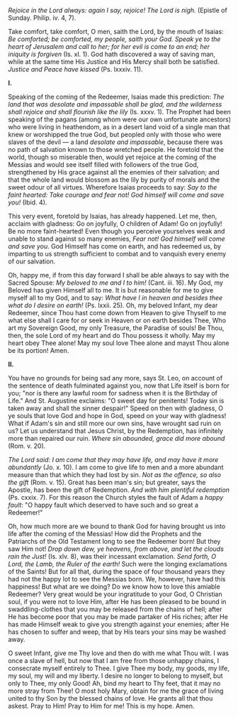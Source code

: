 
*Rejoice in the Lord always: again I say, rejoice! The Lord is nigh.* (Epistle of Sunday. Philip. iv. 4, 7).

Take comfort, take comfort, O men, saith the Lord, by the mouth of Isaias: *Be comforted; be comforted, my people, saith your God. Speak ye to the heart of Jerusalem and call to her; for her evil is come to an end; her iniquity is forgiven* (Is. xl. 1). God hath discovered a way of saving man, while at the same time His Justice and His Mercy shall both be satisfied. *Justice and Peace have kissed* (Ps. lxxxiv. 11).

**I\.**

Speaking of the coming of the Redeemer, Isaias made this prediction: *The land that was desolate and impassable shall be glad, and the wilderness shall rejoice and shall flourish like the lily* (Is. xxxv. 1). The Prophet had been speaking of the pagans (among whom were our own unfortunate ancestors) who were living in heathendom, as in a desert land void of a single man that knew or worshipped the true God, but peopled only with those who were slaves of the devil — a land *desolate and impassable*, because there was no path of salvation known to those wretched people. He foretold that the world, though so miserable then, would yet rejoice at the coming of the Messias and would see itself filled with followers of the true God, strengthened by His grace against all the enemies of their salvation; and that the whole land would blossom as the lily by purity of morals and the sweet odour of all virtues. Wherefore Isaias proceeds to say: *Say to the faint hearted: Take courage and fear not! God himself will come and save you!* (Ibid. 4).

This very event, foretold by Isaias, has already happened. Let me, then, acclaim with gladness: Go on joyfully, O children of Adam! Go on joyfully! Be no more faint-hearted! Even though you perceive yourselves weak and unable to stand against so many enemies, *Fear not! God himself will come and save you*. God Himself has come on earth, and has redeemed us, by imparting to us strength sufficient to combat and to vanquish every enemy of our salvation.

Oh, happy me, if from this day forward I shall be able always to say with the Sacred Spouse: *My beloved to me and I to him!* (Cant. iii. 16). My God, my Beloved has given Himself all to me. It is but reasonable for me to give myself all to my God, and to say: *What have I in heaven and besides thee what do I desire on earth!* (Ps. lxxii. 25). Oh, my beloved Infant, my dear Redeemer, since Thou hast come down from Heaven to give Thyself to me what else shall I care for or seek in Heaven or on earth besides Thee, Who art my Sovereign Good, my only Treasure, the Paradise of souls! Be Thou, then, the sole Lord of my heart and do Thou possess it wholly. May my heart obey Thee alone! May my soul love Thee alone and mayst Thou alone be its portion! Amen.

**II\.**

You have no grounds for being sad any more, says St. Leo, on account of the sentence of death fulminated against you, now that Life itself is born for you; \"nor is there any lawful room for sadness when it is the Birthday of Life.\" And St. Augustine exclaims: \"O sweet day for penitents! Today sin is taken away and shall the sinner despair!\" Speed on then with gladness, O ye souls that love God and hope in God, speed on your way with gladness! What if Adam\'s sin and still more our own sins, have wrought sad ruin on us? Let us understand that Jesus Christ, by the Redemption, has infinitely more than repaired our ruin. *Where sin abounded, grace did more abound* (Rom. v. 20).

*The Lord said: I am come that they may have life, and may have it more abundantly* (Jo. x. 10). I am come to give life to men and a more abundant measure than that which they had lost by sin. *Not as the offence, so also the gift* (Rom. v. 15). Great has been man\'s sin; but greater, says the Apostle, has been the gift of Redemption. *And with him plentiful redemption* (Ps. cxxix. 7). For this reason the Church styles the fault of Adam a *happy fault*: \"O happy fault which deserved to have such and so great a Redeemer!\"

Oh, how much more are we bound to thank God for having brought us into life after the coming of the Messias! How did the Prophets and the Patriarchs of the Old Testament long to see the Redeemer born! But they saw Him not! *Drop down dew, ye heavens, from above, and let the clouds rain the Just!* (Is. xlv. 8), was their incessant exclamation. *Send forth, O Lord, the Lamb, the Ruler of the earth!* Such were the longing exclamations of the Saints! But for all that, during the space of four thousand years they had not the happy lot to see the Messias born. We, however, have had this happiness! But what are we doing? Do we know how to love this amiable Redeemer? Very great would be your ingratitude to your God, O Christian soul, if you were not to love Him, after He has been pleased to be bound in swaddling-clothes that you may be released from the chains of hell; after He has become poor that you may be made partaker of His riches; after He has made Himself weak to give you strength against your enemies; after He has chosen to suffer and weep, that by His tears your sins may be washed away.

O sweet Infant, give me Thy love and then do with me what Thou wilt. I was once a slave of hell, but now that I am free from those unhappy chains, I consecrate myself entirely to Thee. I give Thee my body, my goods, my life, my soul, my will and my liberty. I desire no longer to belong to myself, but only to Thee, my only Good! Ah, bind my heart to Thy feet, that it may no more stray from Thee! O most holy Mary, obtain for me the grace of living united to thy Son by the blessed chains of love. He grants all that thou askest. Pray to Him! Pray to Him for me! This is my hope. Amen.


